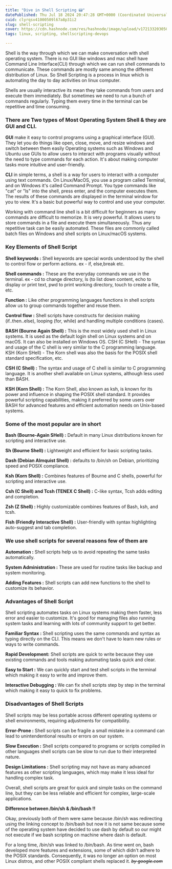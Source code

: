 ```yaml
---
title: "Dive in Shell Scripting 📟"
datePublished: Thu Jul 18 2024 20:47:28 GMT+0000 (Coordinated Universal Time)
cuid: clyrqsv41000509l67a8p31i2
slug: shell-scripting
cover: https://cdn.hashnode.com/res/hashnode/image/upload/v1721332030508/531cb27b-3a43-449d-88c1-4d6709a78f97.png
tags: linux, scripting, shellscripting-devops

---
```


Shell is the way through which we can make conversation with shell operating system. There is no GUI like windows and mac shell have Command Line Interface(CLI) through which we can run shell commands to communicate. These commands are mostly same among the different distribution of Linux. So Shell Scripting is a process in linux which is automating the day to day activities on linux computer.

Shells are usually interactive its mean they take commands from users and execute them immediately. But sometimes we need to run a bunch of commands regularly. Typing them every time in the terminal can be repetitive and time consuming.

### There are Two types of Most Operating System Shell & they are GUI and CLI.

**GUI** make it easy to control programs using a graphical interface (GUI). They let you do things like open, close, move, and resize windows and switch between them easily Operating systems such as Windows and Ubuntu use GUIs to allow users to interact with programs visually without the need to type commands for each action. It's about making computer tasks more intuitive and user-friendly.

**CLI** in simple terms, a shell is a way for users to interact with a computer using text commands. On Linux/MacOS, you use a program called Terminal, and on Windows it's called Command Prompt. You type commands like "cat" or "ls" into the shell, press enter, and the computer executes them. The results of these commands are displayed in the terminal window for you to view. It's a basic but powerful way to control and use your computer.

Working with command line shell is a bit difficult for beginners as many commands are difficult to memorize. It is very powerful. It allows users to store commands in a file and execute them simultaneously. Thus any repetitive task can be easily automated. These files are commonly called batch files on Windows and shell scripts on Linux/macOS systems.

### Key Elements of Shell Script

**Shell keywords :** Shell keywords are special words understood by the shell to control flow or perform actions. ex - if, else,break etc.

**Shell commands :** These are the everyday commands we use in the terminal. ex - cd to change directory, ls (to list down content, echo to display or print text, pwd to print working directory, touch to create a file, etc.

**Function :** Like other programming languages functions in shell scripts allow us to group commands together and reuse them.

**Control flow :** Shell scripts have constructs for decision making (if..then..else), looping (for, while) and handling multiple conditions (cases).

**BASH (Bourne Again Shell) :** This is the most widely used shell in Linux systems. It is used as the default login shell on Linux systems and on macOS. It can also be installed on Windows OS. CSH (C SHell) - The syntax and usage of the C shell is very similar to the C programming language. KSH (Korn SHell) - The Korn shell was also the basis for the POSIX shell standard specification, etc.

**CSH (C Shell) :** The syntax and usage of C shell is similar to C programming language. It is another shell available on Linux systems, although less used than BASH.

**KSH (Korn Shell) :** The Korn Shell, also known as ksh, is known for its power and influence in shaping the POSIX shell standard. It provides powerful scripting capabilities, making it preferred by some users over BASH for advanced features and efficient automation needs on Unix-based systems.

### Some of the most popular are in short

**Bash (Bourne-Again SHell) :** Default in many Linux distributions known for scripting and interactive use.

**Sh (Bourne Shell) :** Lightweight and efficient for basic scripting tasks.

**Dash (Debian Almquist Shell) :** defaults to /bin/sh on Debian, prioritizing speed and POSIX compliance.

**Ksh (Korn Shell) :** Combines features of Bourne and C shells, powerful for scripting and interactive use.

**Csh (C Shell) and Tcsh (TENEX C Shell) :** C-like syntax, Tcsh adds editing and completion.

**Zsh (Z Shell) :** Highly customizable combines features of Bash, ksh, and tcsh.

**Fish (Friendly Interactive Shell) :** User-friendly with syntax highlighting auto-suggest and tab completion.

### We use shell scripts for several reasons few of them are

**Automation :** Shell scripts help us to avoid repeating the same tasks automatically.

**System Administration :** These are used for routine tasks like backup and system monitoring.

**Adding Features :** Shell scripts can add new functions to the shell to customize its behavior.

### Advantages of Shell Script

Shell scripting automates tasks on Linux systems making them faster, less error and easier to customize. It's good for managing files also running system tasks and learning with lots of community support to get better.

**Familiar Syntax :** Shell scripting uses the same commands and syntax as typing directly on the CLI. This means we don't have to learn new rules or ways to write commands.

**Rapid Development:** Shell scripts are quick to write because they use existing commands and tools making automating tasks quick and clear.

**Easy to Start :** We can quickly start and test shell scripts in the terminal which making it easy to write and improve them.

**Interactive Debugging :** We can fix shell scripts step by step in the terminal which making it easy to quick to fix problems.

### Disadvantages of Shell Scripts

Shell scripts may be less portable across different operating systems or shell environments, requiring adjustments for compatibility.

**Error-Prone :** Shell scripts can be fragile a small mistake in a command can lead to unintendentional results or errors on our system.

**Slow Execution :** Shell scripts compared to programs or scripts compiled in other languages shell scripts can be slow to run due to their interpreted nature.

**Design Limitations :** Shell scripting may not have as many advanced features as other scripting languages, which may make it less ideal for handling complex task.

Overall, shell scripts are great for quick and simple tasks on the command line, but they can be less reliable and efficient for complex, large-scale applications.

**Difference between /bin/sh & /bin/bash !!**

Okay, previously both of them were same because /bin/sh was redirecting using the linking concept to /bin/bash but now it is not same because some of the operating system have decided to use dash by default so our might not execute if we bash scripting on machine where dash is default.

For a long time, /bin/sh was linked to /bin/bash. As time went on, bash developed more features and extensions, some of which didn't adhere to the POSIX standards. Consequently, it was no longer an option on most Linux distros, and other POSIX compliant shells replaced it. *<s>by google.com</s>*